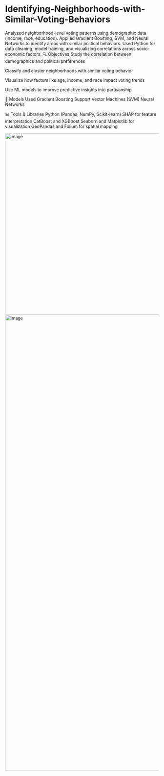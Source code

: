 # Identifying-Neighborhoods-with-Similar-Voting-Behaviors
Analyzed neighborhood-level voting patterns using demographic data (income, race, education). Applied Gradient Boosting, SVM, and Neural Networks to identify areas with similar political behaviors. Used Python for data cleaning, model training, and visualizing correlations across socio-economic factors.
🔍 Objectives
Study the correlation between demographics and political preferences

Classify and cluster neighborhoods with similar voting behavior

Visualize how factors like age, income, and race impact voting trends

Use ML models to improve predictive insights into partisanship

🧠 Models Used
Gradient Boosting
Support Vector Machines (SVM)
Neural Networks

📊 Tools & Libraries
Python (Pandas, NumPy, Scikit-learn)
SHAP for feature interpretation
CatBoost and XGBoost
Seaborn and Matplotlib for visualization
GeoPandas and Folium for spatial mapping



<img width="1768" height="593" alt="image" src="https://github.com/user-attachments/assets/433b89d6-0d40-468c-bb0f-b20230f715e0" />

<img width="1880" height="1489" alt="image" src="https://github.com/user-attachments/assets/18eb84f9-0ff9-4fbb-afcd-eb027526de68" />
